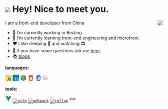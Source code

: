 <h1><img src="https://emojis.slackmojis.com/emojis/images/1531849430/4246/blob-sunglasses.gif?1531849430" width="30"/> Hey! Nice to meet you.</h1>
<img src="https://github-stats.liuli.lol/api?username=n0liu&theme=html&show_icons=true&include_all_commits=true&count_private=true" align="right">

I am a front-end developer from China

- 🔭 I’m currently working in BeiJing
- 🌱 I’m currently learning front-end engineering and microfront
- ❤️ I like sleeping 🛌 and watching 📺 
- 💬 if you have some questions ask me [here](https://github.com/n0liu/n0liu/issues).
- 📚 [blogs](http://landuoduo.top)
<p>
  <strong>languages: </strong>
</p>
<p>
   <code><a target="_blank" rel="noopener noreferrer" href="https://raw.githubusercontent.com/github/explore/80688e429a7d4ef2fca1e82350fe8e3517d3494d/topics/javascript/javascript.png"><img height="20" src="https://raw.githubusercontent.com/github/explore/80688e429a7d4ef2fca1e82350fe8e3517d3494d/topics/javascript/javascript.png" style="max-width: 100%;"></a></code>
  <code><a target="_blank" rel="noopener noreferrer" href="https://raw.githubusercontent.com/github/explore/80688e429a7d4ef2fca1e82350fe8e3517d3494d/topics/typescript/typescript.png"><img height="20" src="https://raw.githubusercontent.com/github/explore/80688e429a7d4ef2fca1e82350fe8e3517d3494d/topics/typescript/typescript.png" style="max-width: 100%;"></a></code>
   <code><a target="_blank" rel="noopener noreferrer" href="https://raw.githubusercontent.com/github/explore/80688e429a7d4ef2fca1e82350fe8e3517d3494d/topics/nodejs/nodejs.png"><img height="20" src="https://raw.githubusercontent.com/github/explore/80688e429a7d4ef2fca1e82350fe8e3517d3494d/topics/nodejs/nodejs.png" style="max-width: 100%;"></a></code>
   <code><a target="_blank" rel="noopener noreferrer" href="https://raw.githubusercontent.com/github/explore/80688e429a7d4ef2fca1e82350fe8e3517d3494d/topics/html/html.png"><img height="20" src="https://raw.githubusercontent.com/github/explore/80688e429a7d4ef2fca1e82350fe8e3517d3494d/topics/html/html.png" style="max-width: 100%;"></a></code>
   <code><a target="_blank" rel="noopener noreferrer" href="https://raw.githubusercontent.com/github/explore/80688e429a7d4ef2fca1e82350fe8e3517d3494d/topics/css/css.png"><img height="20" src="https://raw.githubusercontent.com/github/explore/80688e429a7d4ef2fca1e82350fe8e3517d3494d/topics/css/css.png" style="max-width: 100%;"></a></code>
  <code><a target="_blank" rel="noopener noreferrer" href="https://raw.githubusercontent.com/github/explore/80688e429a7d4ef2fca1e82350fe8e3517d3494d/topics/sass/sass.png"><img height="20" src="https://raw.githubusercontent.com/github/explore/80688e429a7d4ef2fca1e82350fe8e3517d3494d/topics/sass/sass.png" style="max-width: 100%;"></a></code>
</p>

<p>
  <strong>tools: </strong>
</p>
<p>
  <code><a target="_blank" rel="noopener noreferrer" title="vue" href="https://raw.githubusercontent.com/github/explore/80688e429a7d4ef2fca1e82350fe8e3517d3494d/topics/vue/vue.png"><img height="20" src="https://raw.githubusercontent.com/github/explore/80688e429a7d4ef2fca1e82350fe8e3517d3494d/topics/vue/vue.png" style="max-width: 100%;"></a></code>
  <code><a target="_blank" rel="noopener noreferrer" title="vite" href="https://camo.githubusercontent.com/61e102d7c605ff91efedb9d7e47c1c4a07cef59d3e1da202fd74f4772122ca4e/68747470733a2f2f766974656a732e6465762f6c6f676f2e737667"><img height="20" src="https://camo.githubusercontent.com/61e102d7c605ff91efedb9d7e47c1c4a07cef59d3e1da202fd74f4772122ca4e/68747470733a2f2f766974656a732e6465762f6c6f676f2e737667" alt="vite" data-canonical-src="https://vitejs.dev/logo.svg" style="max-width: 100%;"></a></code>
  <code><a target="_blank" rel="noopener noreferrer" href="https://webpack.docschina.org/" title="webpack"><img height="20" src="https://webpack.docschina.org/icon_180x180.png" alt="webpack" style="max-width: 100%;" data-canonical-src="https://webpack.docschina.org/icon_180x180.png"></a></code>
  <code><a target="_blank" rel="noopener noreferrer" href="https://rollupjs.org" title="rollup"><img height="20" src="https://rollupjs.org/rollup-logo.svg" alt="rollup" style="max-width: 100%;" data-canonical-src="https://rollupjs.org/rollup-logo.svg"></a></code>
  <code><a target="_blank" rel="noopener noreferrer" title="git" href="https://raw.githubusercontent.com/github/explore/80688e429a7d4ef2fca1e82350fe8e3517d3494d/topics/git/git.png"><img height="20" src="https://raw.githubusercontent.com/github/explore/80688e429a7d4ef2fca1e82350fe8e3517d3494d/topics/git/git.png" alt="git" style="max-width: 100%;"></a></code>
</p>

